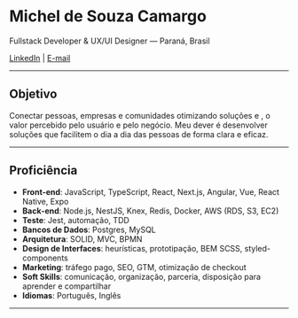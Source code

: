 # Michel de Souza Camargo

Fullstack Developer & UX/UI Designer — Paraná, Brasil

[LinkedIn](https://www.linkedin.com/in/michelscamargo/) | [E-mail](mailto:michelcamargo@outlook.com)

---

## Objetivo

Conectar pessoas, empresas e comunidades otimizando soluções e , o valor percebido pelo usuário e pelo negócio.
Meu dever é desenvolver soluções que facilitem o dia a dia das pessoas de forma clara e eficaz.

---

## Proficiência

- **Front‑end**: JavaScript, TypeScript, React, Next.js, Angular, Vue, React Native, Expo 
- **Back‑end**: Node.js, NestJS, Knex, Redis, Docker, AWS (RDS, S3, EC2)
- **Teste**: Jest, automação, TDD
- **Bancos de Dados**: Postgres, MySQL
- **Arquitetura**: SOLID, MVC, BPMN
- **Design de Interfaces**: heurísticas, prototipação, BEM SCSS, styled-components
- **Marketing**: tráfego pago, SEO, GTM, otimização de checkout
- **Soft Skills**: comunicação, organização, parceria, disposição para aprender e compartilhar
- **Idiomas**: Português, Inglês

---


